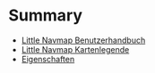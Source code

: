 # Summary

* [Little Navmap Benutzerhandbuch ](README.md)
* [Little Navmap Kartenlegende](LEGEND.md)
* [Eigenschaften](FEATURES.md)
